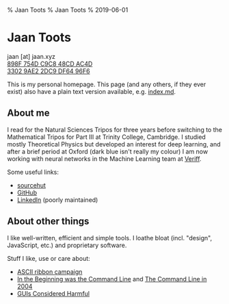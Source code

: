 % Jaan Toots
% Jaan Toots
% 2019-06-01

# Jaan Toots

jaan [at] jaan.xyz  
[898F 754D C9C8 48CD AC4D  
3302 9AE2 2DC9 DF64 96F6][]

This is my personal homepage. This page (and any others, if they ever exist)
also have a plain text version available, e.g. [index.md](index.md).

## About me

I read for the Natural Sciences Tripos for three years before switching to the
Mathematical Tripos for Part III at Trinity College, Cambridge. I studied
mostly Theoretical Physics but developed an interest for deep learning, and
after a brief period at Oxford (dark blue isn't really my colour) I am now
working with neural networks in the Machine Learning team at
[Veriff](https://veriff.me/).

Some useful links:

- [sourcehut](https://git.sr.ht/~jaan/)
- [GitHub](https://github.com/jaantoots)
- [LinkedIn](https://www.linkedin.com/in/jaantoots/) (poorly maintained)

## About other things

I like well-written, efficient and simple tools. I loathe bloat (incl.
"design", JavaScript, etc.) and proprietary software.

Stuff I like, use or care about:

- [ASCII ribbon campaign](http://www.asciiribbon.org/)
- [In the Beginning was the Command Line][cli] and
  [The Command Line in 2004][cli2004]
- [GUIs Considered Harmful][guis]

[cli]: https://web.archive.org/web/20180218045352/http://www.cryptonomicon.com/beginning.html
[cli2004]: http://garote.bdmonkeys.net/commandline/index.html
[guis]: http://porkmail.org/era/unix/guis.txt

[898F 754D C9C8 48CD AC4D  3302 9AE2 2DC9 DF64 96F6]: 898F754DC9C848CDAC4D33029AE22DC9DF6496F6.asc
